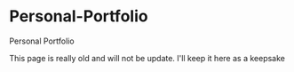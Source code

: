 # Personal-Portfolio
Personal Portfolio

This page is really old and will not be update. I'll keep it here as a keepsake
